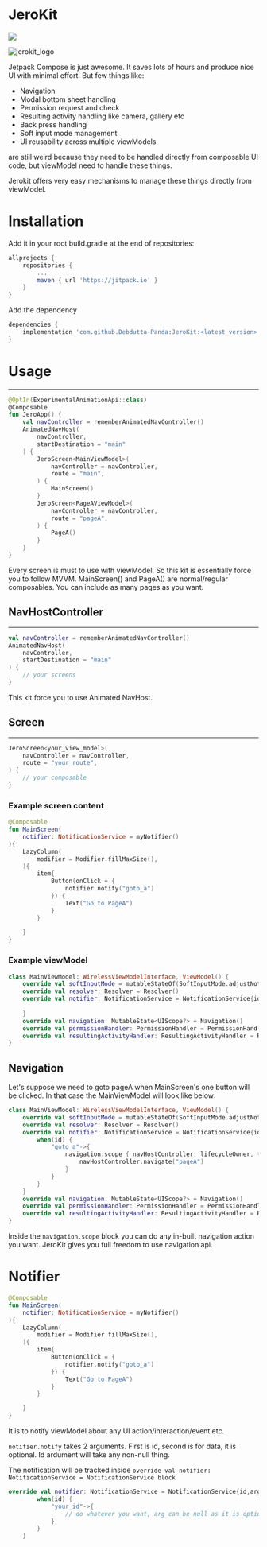 # JeroKit

[![](https://jitpack.io/v/Debdutta-Panda/JeroKit.svg)](https://jitpack.io/#Debdutta-Panda/JeroKit)

![jerokit_logo](https://user-images.githubusercontent.com/92369023/200164684-e6e75ffd-9e09-4cf0-936d-99ceec59962a.svg)

Jetpack Compose is just awesome. It saves lots of hours and produce nice UI with minimal effort. But few things like:
- Navigation
- Modal bottom sheet handling
- Permission request and check
- Resulting activity handling like camera, gallery etc
- Back press handling
- Soft input mode management
- UI reusability across multiple viewModels

are still weird because they need to be handled directly from composable UI code, but viewModel need to handle these things.

Jerokit offers very easy mechanisms to manage these things directly from viewModel.

# Installation

Add it in your root build.gradle at the end of repositories:
```Groovy
allprojects {
	repositories {
		...
		maven { url 'https://jitpack.io' }
	}
}
```
Add the dependency
```Groovy
dependencies {
    implementation 'com.github.Debdutta-Panda:JeroKit:<latest_version>'
}
```
# Usage
--------------------------
```Kotlin
@OptIn(ExperimentalAnimationApi::class)
@Composable
fun JeroApp() {
    val navController = rememberAnimatedNavController()
    AnimatedNavHost(
        navController,
        startDestination = "main"
    ) {
        JeroScreen<MainViewModel>(
            navController = navController,
            route = "main",
        ) {
            MainScreen()
        }
        JeroScreen<PageAViewModel>(
            navController = navController,
            route = "pageA",
        ) {
            PageA()
        }
    }
}
```
Every screen is must to use with viewModel. So this kit is essentially force you to follow MVVM.
MainScreen() and PageA() are normal/regular composables. You can include as many pages as you want.
## NavHostController
-----------------------
```Kotlin
val navController = rememberAnimatedNavController()
AnimatedNavHost(
    navController,
    startDestination = "main"
) {
    // your screens
}
```
This kit force you to use Animated NavHost.
## Screen
-----------------------
```Kotlin
JeroScreen<your_view_model>(
    navController = navController,
    route = "your_route",
) {
    // your composable
}
```
### Example screen content
```Kotlin
@Composable
fun MainScreen(
    notifier: NotificationService = myNotifier()
){
    LazyColumn(
        modifier = Modifier.fillMaxSize(),
    ){
        item{
            Button(onClick = {
                notifier.notify("goto_a")
            }) {
                Text("Go to PageA")
            }
        }

    }
}
```
### Example viewModel
```Kotlin
class MainViewModel: WirelessViewModelInterface, ViewModel() {
    override val softInputMode = mutableStateOf(SoftInputMode.adjustNothing)
    override val resolver: Resolver = Resolver()
    override val notifier: NotificationService = NotificationService{id,arg->
        
    }
    override val navigation: MutableState<UIScope?> = Navigation()
    override val permissionHandler: PermissionHandler = PermissionHandler()
    override val resultingActivityHandler: ResultingActivityHandler = ResultingActivityHandler()
}
```
## Navigation

Let's suppose we need to goto pageA when MainScreen's one button will be clicked. 
In that case the MainViewModel will look like below:
```Kotlin
class MainViewModel: WirelessViewModelInterface, ViewModel() {
    override val softInputMode = mutableStateOf(SoftInputMode.adjustNothing)
    override val resolver: Resolver = Resolver()
    override val notifier: NotificationService = NotificationService{id,arg->
        when(id) {
            "goto_a"->{
                navigation.scope { navHostController, lifecycleOwner, toaster ->
                    navHostController.navigate("pageA")
                }
            }
        }
    }
    override val navigation: MutableState<UIScope?> = Navigation()
    override val permissionHandler: PermissionHandler = PermissionHandler()
    override val resultingActivityHandler: ResultingActivityHandler = ResultingActivityHandler()
}
```
Inside the `navigation.scope` block you can do any in-built navigation action you want. JeroKit gives you full freedom to use navigation api.
# Notifier

```Kotlin
@Composable
fun MainScreen(
    notifier: NotificationService = myNotifier()
){
    LazyColumn(
        modifier = Modifier.fillMaxSize(),
    ){
        item{
            Button(onClick = {
                notifier.notify("goto_a")
            }) {
                Text("Go to PageA")
            }
        }

    }
}
```
It is to notify viewModel about any UI action/interaction/event etc.

`notifier.notify` takes 2 arguments. First is id, second is for data, it is optional. Id ardument will take any non-null thing.

The notification will be tracked inside `override val notifier: NotificationService = NotificationService block`
```Kotlin
override val notifier: NotificationService = NotificationService{id,arg->
        when(id) {
            "your_id"->{
                // do whatever you want, arg can be null as it is optional
            }
        }
    }
```
